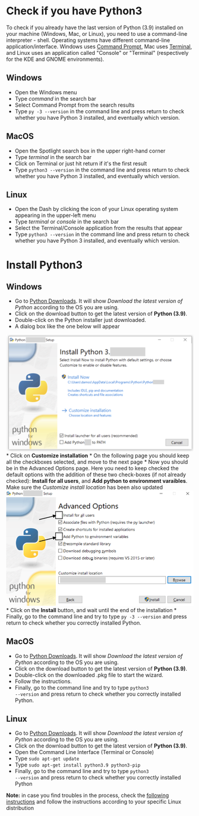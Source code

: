 # Check if you have Python3
To check if you already have the last version of Python (3.9) installed on your machine (Windows, Mac, or Linux), you need to use a command-line interpreter - shell. Operating systems have different command-line application/interface. Windows uses [Command Prompt](https://en.wikipedia.org/wiki/Cmd.exe), Mac uses [Terminal](https://en.wikipedia.org/wiki/Terminal_\(macOS\)), and Linux uses an application called "Console" or "Terminal" (respectively for the KDE and GNOME environments).

## Windows

* Open the Windows menu 
* Type *command* in the search bar
* Select Command Prompt from the search results
* Type `py -3 --version` in the command line and press return to check whether you have Python 3 installed, and eventually which version.

## MacOS

* Open the Spotlight search box in the upper right-hand corner
* Type *terminal* in the search bar
* Click on Terminal or just hit return if it's the first result
* Type `python3 --version` in the command line and press return to check whether you have Python 3 installed, and eventually which version.

## Linux
* Open the Dash by clicking the icon of your Linux operating system appearing in the upper-left menu
* Type *terminal* or *console* in the search bar
* Select the Terminal/Console application from the results that appear
* Type `python3 --version` in the command line and press return to check whether you have Python 3 installed, and eventually which version.



# Install Python3

## Windows
* Go to [Python Downloads](https://www.python.org/downloads/). It will show *Download the latest version of Python* according to the OS you are using.
* Click on the download button to get the latest version of **Python (3.9)**.
* Double-click on the Python installer just downloaded.
* A dialog box like the one below will appear
<img src="py_installer_windows.png">
* Click on <b>Customize installation</b>
* On the following page you should keep all the checkboxes selected, and move to the next page
* Now you should be in the Advanced Options page. Here you need to keep checked the default options with the addition of these two check-boxes (if not already checked): <b>Install for all users</b>, and <b>Add python to environment varaibles</b>. Make sure the <i>Customize install location</i> has been also updated
<img src="py_installer_options.png">
* Click on the <b>Install</b> button, and wait until the end of the installation
* Finally, go to the command line and try to type <code>py -3 --version</code> and press return to check whether you correctly installed Python.

## MacOS
* Go to [Python Downloads](https://www.python.org/downloads/). It will show *Download the latest version of Python* according to the OS you are using.
* Click on the download button to get the latest version of **Python (3.9)**.
* Double-click on the downloaded .pkg file to start the wizard.</li>
* Follow the instructions.
* Finally, go to the command line and try to type <code>python3 --version</code> and press return to check whether you correctly installed Python.</li>

## Linux
* Go to [Python Downloads](https://www.python.org/downloads/). It will show *Download the latest version of Python* according to the OS you are using.
* Click on the download button to get the latest version of **Python (3.9)**.
* Open the Command Line Interface (Terminal or Console)
* Type <code>sudo apt-get update</code>
* Type <code>sudo apt-get install python3.9 python3-pip</code>
* Finally, go to the command line and try to type <code>python3 --version</code> and press return to check whether you correctly installed Python

<b>Note:</b> in case you find troubles in the process, check the <a href="https://realpython.com/installing-python/#how-to-install-on-ubuntu-and-linux-mint">following instructions</a> and follow the instructions according to your specific Linux distribution
